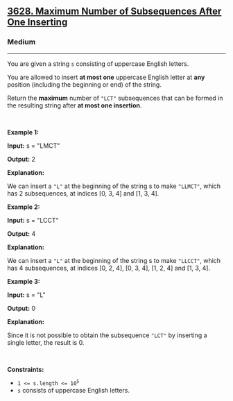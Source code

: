 <h2><a href="https://leetcode.com/problems/maximum-number-of-subsequences-after-one-inserting/">3628. Maximum Number of Subsequences After One Inserting</a></h2><h3>Medium</h3><hr><p>You are given a string <code>s</code> consisting of uppercase English letters.</p>

<p>You are allowed to insert <strong>at most one</strong> uppercase English letter at <strong>any</strong> position (including the beginning or end) of the string.</p>

<p>Return the <strong>maximum</strong> number of <code>&quot;LCT&quot;</code> <span data-keyword="subsequence-string-nonempty">subsequences</span> that can be formed in the resulting string after <strong>at most one insertion</strong>.</p>

<p>&nbsp;</p>
<p><strong class="example">Example 1:</strong></p>

<div class="example-block">
<p><strong>Input:</strong> <span class="example-io">s = &quot;LMCT&quot;</span></p>

<p><strong>Output:</strong> <span class="example-io">2</span></p>

<p><strong>Explanation:</strong></p>

<p>We can insert a <code>&quot;L&quot;</code> at the beginning of the string s to make <code>&quot;LLMCT&quot;</code>, which has 2 subsequences, at indices [0, 3, 4] and [1, 3, 4].</p>
</div>

<p><strong class="example">Example 2:</strong></p>

<div class="example-block">
<p><strong>Input:</strong> <span class="example-io">s = &quot;LCCT&quot;</span></p>

<p><strong>Output:</strong> <span class="example-io">4</span></p>

<p><strong>Explanation:</strong></p>

<p>We can insert a <code>&quot;L&quot;</code> at the beginning of the string s to make <code>&quot;LLCCT&quot;</code>, which has 4 subsequences, at indices [0, 2, 4], [0, 3, 4], [1, 2, 4] and [1, 3, 4].</p>
</div>

<p><strong class="example">Example 3:</strong></p>

<div class="example-block">
<p><strong>Input:</strong> <span class="example-io">s = &quot;L&quot;</span></p>

<p><strong>Output:</strong> <span class="example-io">0</span></p>

<p><strong>Explanation:</strong></p>

<p>Since it is not possible to obtain the subsequence <code>&quot;LCT&quot;</code> by inserting a single letter, the result is 0.</p>
</div>

<p>&nbsp;</p>
<p><strong>Constraints:</strong></p>

<ul>
	<li><code>1 &lt;= s.length &lt;= 10<sup>5</sup></code></li>
	<li><code>s</code> consists of uppercase English letters.</li>
</ul>
